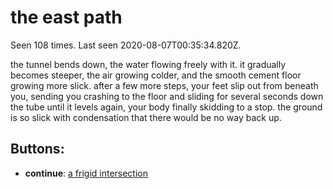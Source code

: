 # the east path

Seen 108 times. Last seen 2020-08-07T00:35:34.820Z.

the tunnel bends down, the water flowing freely with it. it gradually becomes steeper, the air growing colder, and the smooth cement floor growing more slick. after a few more steps, your feet slip out from beneath you, sending you crashing to the floor and sliding for several seconds down the tube until it levels again, your body finally skidding to a stop. the ground is so slick with condensation that there would be no way back up.

## Buttons:

- **continue**: [a frigid intersection](a-frigid-intersection-Ntmsnt3.md)